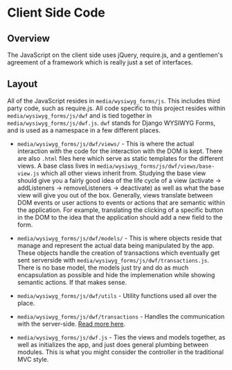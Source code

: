 # Client Side Code

## Overview

The JavaScript on the client side uses jQuery, require.js, and a gentlemen's
agreement of a framework which is really just a set of interfaces.

## Layout

All of the JavaScript resides in `media/wysiwyg_forms/js`. This includes third party code,
such as require.js. All code specific to this project resides within
`media/wysiwyg_forms/js/dwf` and is tied together in `media/wysiwyg_forms/js/dwf.js`. `dwf` stands for
Django WYSIWYG Forms, and is used as a namespace in a few different places.

* `media/wysiwyg_forms/js/dwf/views/` - This is where the actual interaction
  with the code for the interaction with the DOM is kept. There are also `.html`
  files here which serve as static templates for the different views. A base
  class lives in `media/wysiwyg_forms/js/dwf/views/base-view.js` which all other
  views inherit from. Studying the base view should give you a fairly good idea
  of the life cycle of a view (activate -> addListeners -> removeListeners ->
  deactivate) as well as what the base view will give you out of the
  box. Generally, views translate between DOM events or user actions to events
  or actions that are semantic within the application. For example, translating
  the clicking of a specific button in the DOM to the idea that the application
  should add a new field to the form.

* `media/wysiwyg_forms/js/dwf/models/` - This is where objects reside that manage and
  represent the actual data being manipulated by the app. These objects handle
  the creation of transactions which eventually get sent serverside with
  `media/wysiwyg_forms/js/dwf/transactions.js`. There is no base model, the
  models just try and do as much encapsulation as possible and hide the
  implemenation while showing semantic actions. If that makes sense.

* `media/wysiwyg_forms/js/dwf/utils` - Utility functions used all over the place.

* `media/wysiwyg_forms/js/dwf/transactions` - Handles the communication with the
  server-side. [Read more here](./transactions.md).

* `media/wysiwyg_forms/js/dwf.js` - Ties the views and models together, as well
  as initializes the app, and just does general plumbing between modules. This
  is what you might consider the controller in the traditional MVC style.
